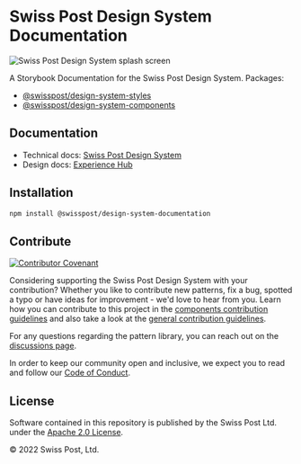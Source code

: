 # Swiss Post Design System Documentation

![Swiss Post Design System splash screen](https://user-images.githubusercontent.com/1659006/187683368-d3aa2534-84be-4580-846e-2cad3796b573.png)

A Storybook Documentation for the Swiss Post Design System.
Packages:
- [@swisspost/design-system-styles](https://www.npmjs.com/package/@swisspost/design-system-styles)
- [@swisspost/design-system-components](https://www.npmjs.com/package/@swisspost/design-system-components)

## Documentation

- Technical docs: [Swiss Post Design System](https://design-system.post.ch)
- Design docs: [Experience Hub](https://www.experience-hub.ch/document/2803)

## Installation

```bash
npm install @swisspost/design-system-documentation
```

## Contribute

[![Contributor Covenant](https://img.shields.io/badge/Contributor%20Covenant-2.1-4baaaa.svg)](CODE_OF_CONDUCT.md)

Considering supporting the Swiss Post Design System with your contribution? Whether you like to contribute new patterns, fix a bug, spotted a typo or have ideas for improvement - we'd love to hear from you. Learn how you can contribute to this project in the [components contribution guidelines](./CONTRIBUTING.md) and also take a look at the [general contribution guidelines](../../CONTRIBUTING.md).

For any questions regarding the pattern library, you can reach out on the [discussions page](https://github.com/swisspost/design-system/discussions).

In order to keep our community open and inclusive, we expect you to read and follow our [Code of Conduct](/CODE_OF_CONDUCT.md).

## License

Software contained in this repository is published by the Swiss Post Ltd. under the [Apache 2.0 License](./LICENSE).

© 2022 Swiss Post, Ltd.

